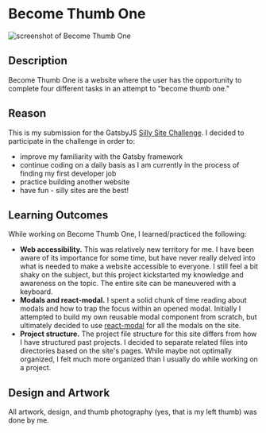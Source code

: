 # Become Thumb One

![screenshot of Become Thumb One](https://i.ibb.co/44RqKcK/become-thumb-one.png)
## Description
Become Thumb One is a website where the user has the opportunity to complete four different tasks in an attempt to "become thumb one."

## Reason
This is my submission for the GatsbyJS [Silly Site Challenge](https://www.gatsbyjs.com/silly-site-challenge/). I decided to participate in the challenge in order to:
- improve my familiarity with the Gatsby framework
- continue coding on a daily basis as I am currently in the process of finding my first developer job
- practice building another website
- have fun - silly sites are the best!

## Learning Outcomes
While working on Become Thumb One, I learned/practiced the following:
- **Web accessibility.** This was relatively new territory for me. I have been aware of its importance for some time, but have never really delved into what is needed to make a website accessible to everyone. I still feel a bit shaky on the subject, but this project kickstarted my knowledge and awareness on the topic. The entire site can be maneuvered with a keyboard.
- **Modals and react-modal.** I spent a solid chunk of time reading about modals and how to trap the focus within an opened modal. Initially I attempted to build my own reusable modal component from scratch, but ultimately decided to use [react-modal](https://github.com/reactjs/react-modal) for all the modals on the site.
- **Project structure.** The project file structure for this site differs from how I have structured past projects. I decided to separate related files into directories based on the site's pages. While maybe not optimally organized, I felt much more organized than I usually do while working on a project.

## Design and Artwork
All artwork, design, and thumb photography (yes, that is my left thumb) was done by me. 
